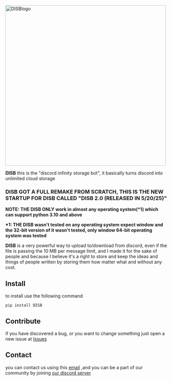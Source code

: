 <img src="https://u.cubeupload.com/wedu/DISBlogo.png" alt="DISBlogo" width="500" />

**DISB** this is the "discord infinity storage bot", it basically turns discord into unlimited cloud storage

<H3>DISB GOT A FULL REMAKE FROM SCRATCH, THIS IS THE NEW STARTUP FOR DISB CALLED "DISB 2.0 (RELEASED IN 5/20/25)"</H3>

**NOTE: THE DISB ONLY work in almost any operating system(\*1) which can support python 3.10 and above**

**\*1: THE DISB wasn't tested on any operating system expect window
and the 32-bit version of it wasn't tested, only window 64-bit operating system was tested**
 
**DISB** is a very powerful way to upload to/download from discord, even if the file is passing the 10 MB per message
limit, and I made it for the sake of people and because I believe it's a right to store and keep the ideas and things
of people written by storing them how matter what and without any cost.

## Install

to install use the following command

<code>pip install DISB</code>

## Contribute

if you have discovered a bug, or you want to change something just open a new issue
at [Issues](https://github.com/WeDu-official/DISB/issues)

## Contact

you can contact us using this [email](mailto:fplu.the.founder@gmail.com)
,and you can be a part of our community by joining [our discord server](https://discord.gg/mnduzx6yUg)